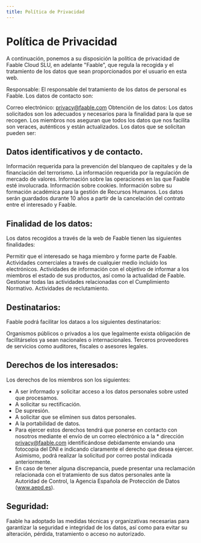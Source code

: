 ```yaml
---
title: Política de Privacidad
---
```


# Política de Privacidad

A continuación, ponemos a su disposición la política de privacidad de Faable Cloud SLU, en adelante "Faable", que regula la recogida y el tratamiento de los datos que sean proporcionados por el usuario en esta web.

Responsable:
El responsable del tratamiento de los datos de personal es Faable. Los datos de contacto son:

Correo electrónico: privacy@faable.com
Obtención de los datos:
Los datos solicitados son los adecuados y necesarios para la finalidad para la que se recogen. Los miembros nos aseguran que todos los datos que nos facilita son veraces, auténticos y están actualizados. Los datos que se solicitan pueden ser:

## Datos identificativos y de contacto.

Información requerida para la prevención del blanqueo de capitales y de la financiación del terrorismo.
La información requerida por la regulación de mercado de valores.
Información sobre las operaciones en las que Faable esté involucrada.
Información sobre cookies.
Información sobre su formación académica para la gestión de Recursos Humanos.
Los datos serán guardados durante 10 años a partir de la cancelación del contrato entre el interesado y Faable.

## Finalidad de los datos:

Los datos recogidos a través de la web de Faable tienen las siguientes finalidades:

Permitir que el interesado se haga miembro y forme parte de Faable.
Actividades comerciales a través de cualquier medio incluido los electrónicos.
Actividades de información con el objetivo de informar a los miembros el estado de sus productos, así como la actualidad de Faable.
Gestionar todas las actividades relacionadas con el Cumplimiento Normativo.
Actividades de reclutamiento.

## Destinatarios:

Faable podrá facilitar los dataos a los siguientes destinatarios:

Organismos públicos o privados a los que legalmente exista obligación de facilitárselos ya sean nacionales o internacionales.
Terceros proveedores de servicios como auditores, fiscales o asesores legales.

## Derechos de los interesados:

Los derechos de los miembros son los siguientes:

- A ser informado y solicitar acceso a los datos personales sobre usted que procesamos.
- A solicitar su rectificación.
- De supresión.
- A solicitar que se eliminen sus datos personales.
- A la portabilidad de datos.
- Para ejercer estos derechos tendrá que ponerse en contacto con nosotros mediante el envío de un correo electrónico a la \* dirección privacy@faable.com identificándose debidamente enviando una fotocopia del DNI e indicando claramente el derecho que desea ejercer. Asimismo, podrá realizar la solicitud por correo postal indicada anteriormente.
- En caso de tener alguna discrepancia, puede presentar una reclamación relacionada con el tratamiento de sus datos personales ante la Autoridad de Control, la Agencia Española de Protección de Datos (www.aepd.es).

## Seguridad:

Faable ha adoptado las medidas técnicas y organizativas necesarias para garantizar la seguridad e integridad de los datos, así como para evitar su alteración, pérdida, tratamiento o acceso no autorizado.
